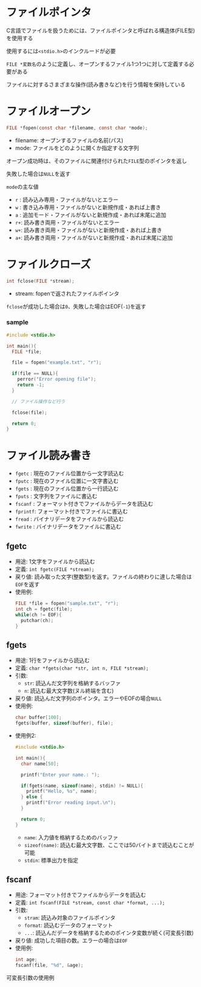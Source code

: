 # ファイルポインタ
C言語でファイルを扱うためには、ファイルポインタと呼ばれる構造体(FILE型)を使用する

使用するには`<stdio.h>`のインクルードが必要

`FILE *変数名`のように定義し、オープンするファイル1つ1つに対して定義する必要がある

ファイルに対するさまざまな操作(読み書きなど)を行う情報を保持している

# ファイルオープン
```c
FILE *fopen(const char *filename, const char *mode);
```
- filename: オープンするファイルの名前(パス)
- mode: ファイルをどのように開くか指定する文字列

オープン成功時は、そのファイルに関連付けられた`FILE`型のポインタを返し

失敗した場合は`NULL`を返す

`mode`の主な値
- `r` : 読み込み専用・ファイルがないとエラー
- `w` : 書き込み専用・ファイルがないと新規作成・あれば上書き
- `a` : 追加モード・ファイルがないと新規作成・あれば末尾に追加
- `r+`: 読み書き両用・ファイルがないとエラー
- `w+`: 読み書き両用・ファイルがないと新規作成・あれば上書き
- `a+`: 読み書き両用・ファイルがないと新規作成・あれば末尾に追加

# ファイルクローズ
```c
int fclose(FILE *stream);
```
- stream: fopenで返されたファイルポインタ

`fclose`が成功した場合は`0`、失敗した場合はEOF(`-1`)を返す

### sample
```c
#include <stdio.h>

int main(){
  FILE *file;

  file = fopen("example.txt", "r");

  if(file == NULL){
    perror("Error opening file");
    return -1;
  }

  // ファイル操作など行う

  fclose(file);

  return 0;
}
```

# ファイル読み書き

- `fgetc`  : 現在のファイル位置から一文字読込む
- `fputc`  : 現在のファイル位置に一文字書込む
- `fgets`  : 現在のファイル位置から一行読込む
- `fputs`  : 文字列をファイルに書込む
- `fscanf` : フォーマット付きでファイルからデータを読込む
- `fprintf`: フォーマット付きでファイルに書込む
- `fread`  : バイナリデータをファイルから読込む
- `fwrite` : バイナリデータをファイルに書込む

## fgetc
- 用途: 1文字をファイルから読込む
- 定義: `int fgetc(FILE *stream);`
- 戻り値: 読み取った文字(整数型)を返す。ファイルの終わりに達した場合は`EOF`を返す
- 使用例:
  ```c
  FILE *file = fopen("sample.txt", "r");
  int ch = fgetc(file);
  while(ch != EOF){
    putchar(ch);
  }
  ```

## fgets
- 用途: 1行をファイルから読込む
- 定義: `char *fgets(char *str, int n, FILE *stream);`
- 引数:
  - `str`: 読込んだ文字列を格納するバッファ
  - `n`: 読込む最大文字数(ヌル終端を含む)
- 戻り値: 読込んだ文字列のポインタ。エラーやEOFの場合`NULL`
- 使用例:
  ```c
  char buffer[100];
  fgets(buffer, sizeof(buffer), file);
  ```
- 使用例2:
  ```c
  #include <stdio.h>

  int main(){
    char name[50];

    printf("Enter your name.: ");

    if(fgets(name, sizeof(name), stdin) != NULL){
      printf("Hello, %s", name);
    } else {
      printf("Error reading input.\n");
    }

    return 0;
  }
  ```
  - `name`: 入力値を格納するためのバッファ
  - `sizeof(name)`: 読込む最大文字数、ここでは50バイトまで読込むことが可能
  - `stdin`: 標準出力を指定

## fscanf
- 用途: フォーマット付きでファイルからデータを読込む
- 定義: `int fscanf(FILE *stream, const char *format, ...);`
- 引数:
  - `stram`: 読込み対象のファイルポインタ
  - `format`: 読込むデータのフォーマット
  - `...`: 読込んだデータを格納するためのポインタ変数が続く(可変長引数)
- 戻り値: 成功した項目の数。エラーの場合は`EOF`
- 使用例:
  ```c
  int age;
  fscanf(file, "%d", &age);
  ```
可変長引数の使用例
```c

```

